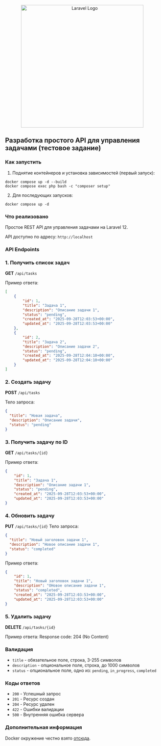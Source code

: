<p align="center"><a href="https://laravel.com" target="_blank"><img src="https://raw.githubusercontent.com/laravel/art/master/logo-lockup/5%20SVG/2%20CMYK/1%20Full%20Color/laravel-logolockup-cmyk-red.svg" width="400" alt="Laravel Logo"></a></p>


## Разработка простого API для управления задачами (тестовое задание)

### Как запустить

1. Поднятие контейнеров и установка зависимостей (первый запуск):
```
docker compose up -d --build
docker compose exec php bash -c "composer setup"
```

2. Для последующих запусков:
```
docker compose up -d
```

### Что реализовано
Простое REST API для управления задачами на Laravel 12.

API доступно по адресу: `http://localhost`

### API Endpoints

### 1. Получить список задач
**GET** `/api/tasks`

Пример ответа:
```json
[
    {
        "id": 1,
        "title": "Задача 1",
        "description": "Описание задачи 1",
        "status": "pending",
        "created_at": "2025-09-28T12:03:53+00:00",
        "updated_at": "2025-09-28T12:03:53+00:00"
    },
    {
        "id": 2,
        "title": "Задача 2",
        "description": "Описание задачи 2",
        "status": "pending",
        "created_at": "2025-09-28T12:04:10+00:00",
        "updated_at": "2025-09-28T12:04:10+00:00"
    }
]
```

### 2. Создать задачу
**POST** `/api/tasks`

Тело запроса:
```json
{
  "title": "Новая задача",
  "description": "Описание задачи",
  "status": "pending"
}
```

### 3. Получить задачу по ID
**GET** `/api/tasks/{id}`

Пример ответа:
```json
{
    "id": 1,
    "title": "Задача 1",
    "description": "Описание задачи 1",
    "status": "pending",
    "created_at": "2025-09-28T12:03:53+00:00",
    "updated_at": "2025-09-28T12:03:53+00:00"
}
```

### 4. Обновить задачу
**PUT** `/api/tasks/{id}`
Тело запроса:
```json
{
  "title": "Новый заголовок задачи 1",
  "description": "Новое описание задачи 1",
  "status": "completed"
}
```

Пример ответа:
```json
{
    "id": 1,
    "title": "Новый заголовок задачи 1",
    "description": "ОНовое описание задачи 1",
    "status": "completed",
    "created_at": "2025-09-28T12:03:53+00:00",
    "updated_at": "2025-09-28T12:03:53+00:00"
}
```

### 5. Удалить задачу
**DELETE** `/api/tasks/{id}`

Пример ответа:
Response code: 204 (No Content)

### Валидация

- `title` - обязательное поле, строка, 3-255 символов
- `description` - опциональное поле, строка, до 1000 символов
- `status` - опциональное поле, одно из: `pending`, `in_progress`, `completed`


### Коды ответов

- `200` - Успешный запрос
- `201` - Ресурс создан
- `204` - Ресурс удален
- `422` - Ошибки валидации
- `500` - Внутренняя ошибка сервера

### Дополнительная информация

Docker окружение честно взято [отсюда](https://github.com/refactorian/laravel-docker).
